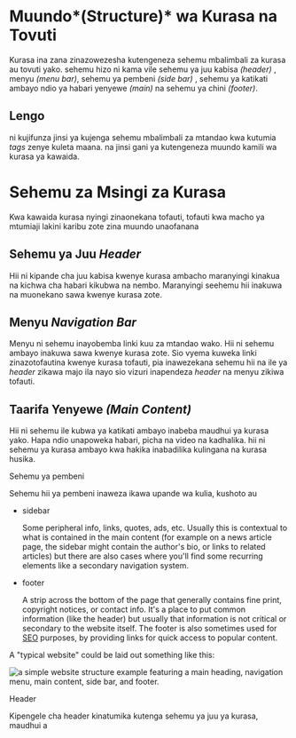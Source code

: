 # Muundo*(Structure)* wa Kurasa na Tovuti

Kurasa ina zana zinazowezesha kutengeneza  sehemu mbalimbali za kurasa au tovuti yako. sehemu hizo ni kama vile sehemu ya juu kabisa *(header)* , menyu *(menu bar)*, sehemu ya pembeni *(side bar)* , sehemu ya katikati ambayo ndio ya habari yenyewe *(main)* na sehemu ya chini *(footer)*.

## Lengo 

ni kujifunza jinsi ya kujenga sehemu mbalimbali za mtandao kwa kutumia *tags* zenye kuleta maana. na jinsi gani ya kutengeneza muundo kamili wa kurasa ya kawaida.

# Sehemu za Msingi za Kurasa 

Kwa kawaida kurasa nyingi zinaonekana tofauti, tofauti kwa macho ya mtumiaji lakini karibu zote zina muundo unaofanana

## Sehemu ya Juu *Header*

Hii ni kipande cha juu kabisa kwenye kurasa ambacho maranyingi kinakua na kichwa cha habari kikubwa na nembo. Maranyingi seehemu hii inakuwa na muonekano sawa kwenye kurasa zote.

## Menyu *Navigation Bar*

Menyu ni sehemu inayobemba linki kuu za mtandao wako. Hii ni sehemu ambayo  inakuwa sawa kwenye kurasa zote. Sio vyema kuweka linki zinazotofautina kwenye kurasa tofauti, pia inawezekana sehemu hii na ile ya *header* zikawa majo ila nayo sio vizuri inapendeza *header* na  menyu zikiwa tofauti.

## Taarifa Yenyewe *(Main Content)*

Hii ni sehemu ile kubwa ya katikati ambayo inabeba maudhui ya kurasa yako. Hapa ndio unapoweka habari, picha na video na kadhalika. hii ni sehemu ya kurasa ambayo kwa hakika inabadilika kulingana na kurasa husika.

Sehemu ya pembeni

Sehemu hii ya pembeni inaweza ikawa upande wa kulia, kushoto au 

- sidebar

  Some peripheral info, links, quotes, ads, etc. Usually this is contextual to what is contained in the main content (for example on a news article page, the sidebar might contain the author's bio, or links to related articles) but there are also cases where you'll find some recurring elements like a secondary navigation system.

- footer

  A strip across the bottom of the page that generally contains fine print, copyright notices, or contact info. It's a place to put common information (like the header) but usually that information is not critical or secondary to the website itself. The footer is also sometimes used for [SEO](https://developer.mozilla.org/en-US/docs/Glossary/SEO) purposes, by providing links for quick access to popular content.

A "typical website" could be laid out something like this:

![a simple website structure example featuring a main heading, navigation menu, main content, side bar, and footer.](https://mdn.mozillademos.org/files/12417/sample-website.png)

Header

Kipengele cha header kinatumika kutenga sehemu ya juu ya kurasa, maudhui a